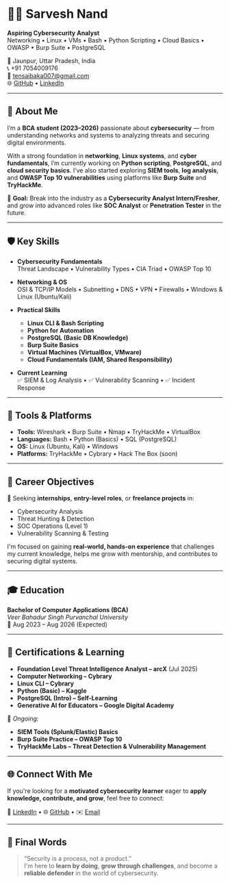 # 👨‍💻 Sarvesh Nand  

**Aspiring Cybersecurity Analyst**  
Networking • Linux • VMs • Bash • Python Scripting • Cloud Basics • OWASP • Burp Suite • PostgreSQL  

📍 Jaunpur, Uttar Pradesh, India  
📞 +91 7054009176  
📧 [tensaibaka007@gmail.com](mailto:tensaibaka007@gmail.com)  
🌐 [GitHub](https://github.com/SarveshNand) • [LinkedIn](https://www.linkedin.com/in/sarvesh-nand-903a94284/)  

---

## 🔐 About Me  

I’m a **BCA student (2023–2026)** passionate about **cybersecurity** — from understanding networks and systems to analyzing threats and securing digital environments.

With a strong foundation in **networking**, **Linux systems**, and **cyber fundamentals**, I’m currently working on **Python scripting**, **PostgreSQL**, and **cloud security basics**. I’ve also started exploring **SIEM tools**, **log analysis**, and **OWASP Top 10 vulnerabilities** using platforms like **Burp Suite** and **TryHackMe**.

📌 **Goal:** Break into the industry as a **Cybersecurity Analyst Intern/Fresher**, and grow into advanced roles like **SOC Analyst** or **Penetration Tester** in the future.

---

## 🛡️ Key Skills  

- **Cybersecurity Fundamentals**  
  Threat Landscape • Vulnerability Types • CIA Triad • OWASP Top 10  

- **Networking & OS**  
  OSI & TCP/IP Models • Subnetting • DNS • VPN • Firewalls • Windows & Linux (Ubuntu/Kali)  

- **Practical Skills**  
  - **Linux CLI & Bash Scripting**  
  - **Python for Automation**  
  - **PostgreSQL (Basic DB Knowledge)**  
  - **Burp Suite Basics**  
  - **Virtual Machines (VirtualBox, VMware)**  
  - **Cloud Fundamentals (IAM, Shared Responsibility)**  

- **Current Learning**  
  ✅ SIEM & Log Analysis • ✅ Vulnerability Scanning • ✅ Incident Response  

---

## 🧰 Tools & Platforms  

- **Tools:** Wireshark • Burp Suite • Nmap • TryHackMe • VirtualBox  
- **Languages:** Bash • Python (Basics) • SQL (PostgreSQL)  
- **OS:** Linux (Ubuntu, Kali) • Windows  
- **Platforms:** TryHackMe • Cybrary • Hack The Box (soon)  

---

## 🎯 Career Objectives  

🔎 Seeking **internships**, **entry-level roles**, or **freelance projects** in:  
- Cybersecurity Analysis  
- Threat Hunting & Detection  
- SOC Operations (Level 1)  
- Vulnerability Scanning & Testing  

I'm focused on gaining **real-world, hands-on experience** that challenges my current knowledge, helps me grow with mentorship, and contributes to securing digital systems.

---

## 🎓 Education  

**Bachelor of Computer Applications (BCA)**  
*Veer Bahadur Singh Purvanchal University*  
📅 Aug 2023 – Aug 2026 (Expected)  

---

## 📜 Certifications & Learning  

- **Foundation Level Threat Intelligence Analyst – arcX** (Jul 2025)  
- **Computer Networking – Cybrary**  
- **Linux CLI – Cybrary**  
- **Python (Basic) – Kaggle**  
- **PostgreSQL (Intro) – Self-Learning**  
- **Generative AI for Educators – Google Digital Academy**  

🧪 *Ongoing:*  
- **SIEM Tools (Splunk/Elastic) Basics**  
- **Burp Suite Practice – OWASP Top 10**  
- **TryHackMe Labs – Threat Detection & Vulnerability Management**  

---

## 🌐 Connect With Me  

If you're looking for a **motivated cybersecurity learner** eager to **apply knowledge, contribute, and grow**, feel free to connect:  

💼 [LinkedIn](https://www.linkedin.com/in/sarvesh-nand-903a94284/) • 🌐 [GitHub](https://github.com/SarveshNand) • ✉️ [Email](mailto:tensaibaka007@gmail.com)

---

## 📌 Final Words  

> “Security is a process, not a product.”  
> I'm here to **learn by doing**, **grow through challenges**, and become a **reliable defender** in the world of cybersecurity.
> 
